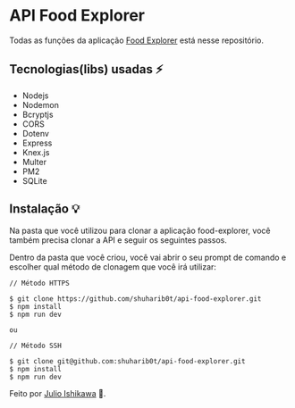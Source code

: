# API Food Explorer

Todas as funções da aplicação [Food Explorer](https://github.com/shuharib0t/food-explorer) está nesse repositório.

## Tecnologias(libs) usadas ⚡️

- Nodejs
- Nodemon
- Bcryptjs
- CORS
- Dotenv
- Express
- Knex.js
- Multer
- PM2
- SQLite

## Instalação 💡
Na pasta que você utilizou para clonar a aplicação food-explorer, você também precisa clonar a API e seguir os seguintes passos.

Dentro da pasta que você criou, você vai abrir o seu prompt de comando e escolher qual método de clonagem que você irá utilizar:
```
// Método HTTPS

$ git clone https://github.com/shuharib0t/api-food-explorer.git
$ npm install
$ npm run dev

ou

// Método SSH

$ git clone git@github.com:shuharib0t/api-food-explorer.git
$ npm install
$ npm run dev
```

Feito por [Julio Ishikawa](https://www.linkedin.com/in/julio-ishikawa-449417213/) 👋.
